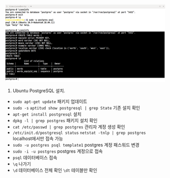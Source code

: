 ![TABLE CREATE](../img/PostgreSQL(CREATE).png "PostgreSQL")

1. Ubuntu PostgreSQL 설치.
- `sudo apt-get update` 패키지 업데이트 
- `sudo -s` `aptitud show postgresql | grep State` 기존 설치 확인
- `apt-get install postgresql` 설치
- `dpkg -l | grep postgres` 패키지 설치 확인
- `cat /etc/passwd | grep postgres` 관리자 계정 생성 확인
- `/etc/init.d/postgresql status` `netstat -tnlp | grep postgres` localhost에서만 접속 가능
- `sudo -u postgres psql template1` postgres 계정 패스워드 변경
- `sudo -i -u postgres` postgres 계정으로 접속
- `psql` 데이터베이스 접속
- `\q` 나가기
- `\d` 데이터베이스 전체 확인 `\dt` 테이블만 확인
